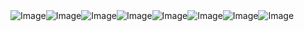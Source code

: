 <body><img src="./images/Page1Image.jpg" alt="Image"><img src="./images/Page1Image.png" alt="Image"><img src="./images/Page2Image.jpg" alt="Image"><img src="./images/Page2Image.png" alt="Image"><img src="./images/Page3Image.jpg" alt="Image"><img src="./images/Page3Image.png" alt="Image"><img src="./images/Page4Image.jpg" alt="Image"><img src="./images/Page4Image.png" alt="Image"></body>